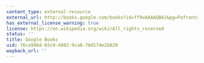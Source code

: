 ```yaml
---
content_type: external-resource
external_url: http://books.google.com/books?id=ff9vAAAAQBAJ&pg=Pafrontcover
has_external_license_warning: true
license: https://en.wikipedia.org/wiki/All_rights_reserved
status: ''
title: Google Books
uid: 76ca996d-03c9-4882-9ca8-78d174e2b829
wayback_url: ''
---
```

